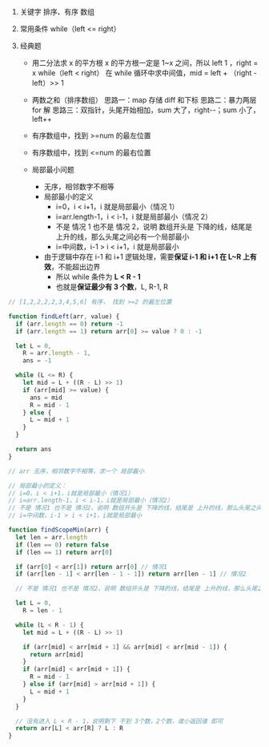 1. 关键字
   排序、有序 数组
2. 常用条件
   while（left <= right）

3. 经典题

   - 用二分法求 x 的平方根
     x 的平方根一定是 1~x 之间，所以 left 1 ，right = x
     while（left < right）
     在 while 循环中求中间值，mid = left + （right - left）>> 1

   - 两数之和（排序数组）
     思路一：map 存储 diff 和下标
     思路二：暴力两层 for 解
     思路三：双指针，头尾开始相加，sum 大了，right--；sum 小了，left++
   - 有序数组中，找到 >=num 的最左位置

   - 有序数组中，找到 <=num 的最右位置

   - 局部最小问题
     - 无序，相邻数字不相等
     - 局部最小的定义
       - i=0，i < i+1，i 就是局部最小（情况 1）
       - i=arr.length-1，i < i-1，i 就是局部最小（情况 2）
       - 不是 情况 1 也不是 情况 2，说明 数组开头是 下降的线，结尾是 上升的线，那么头尾之间必有一个局部最小
       - i=中间数，i-1 > i < i+1，i 就是局部最小
     - 由于逻辑中存在 i-1 和 i+1 逻辑处理，需要**保证 i-1 和 i+1 在 L~R 上有效**，不能超出边界
       - 所以 while 条件为 **L < R - 1**
       - 也就是**保证最少有 3 个数**，L, R-1, R

```js
// [1,2,2,2,2,3,4,5,6] 有序， 找到 >=2 的最左位置

function findLeft(arr, value) {
  if (arr.length == 0) return -1
  if (arr.length == 1) return arr[0] >= value ? 0 : -1

  let L = 0,
    R = arr.length - 1,
    ans = -1

  while (L <= R) {
    let mid = L + ((R - L) >> 1)
    if (arr[mid] >= value) {
      ans = mid
      R = mid - 1
    } else {
      L = mid + 1
    }
  }

  return ans
}
```

```js
// arr 无序，相邻数字不相等，求一个 局部最小

// 局部最小的定义：
// i=0，i < i+1，i就是局部最小（情况1）
// i=arr.length-1，i < i-1，i就是局部最小（情况2）
// 不是 情况1 也不是 情况2，说明 数组开头是 下降的线，结尾是 上升的线，那么头尾之间必有一个局部最小
// i=中间数，i-1 > i < i+1，i就是局部最小

function findScopeMin(arr) {
  let len = arr.length
  if (len == 0) return false
  if (len == 1) return arr[0]

  if (arr[0] < arr[1]) return arr[0] // 情况1
  if (arr[len - 1] < arr[len - 1 - 1]) return arr[len - 1] // 情况2

  // 不是 情况1 也不是 情况2，说明 数组开头是 下降的线，结尾是 上升的线，那么头尾之间必有一个局部最小

  let L = 0,
    R = len - 1

  while (L < R - 1) {
    let mid = L + ((R - L) >> 1)

    if (arr[mid] < arr[mid + 1] && arr[mid] < arr[mid - 1]) {
      return arr[mid]
    }
    if (arr[mid] < arr[mid + 1]) {
      R = mid - 1
    } else if (arr[mid] > arr[mid + 1]) {
      L = mid + 1
    }
  }

  // 没有进入 L < R - 1，说明剩下 不到 3个数，2个数，谁小返回谁 即可
  return arr[L] < arr[R] ? L : R
}
```
